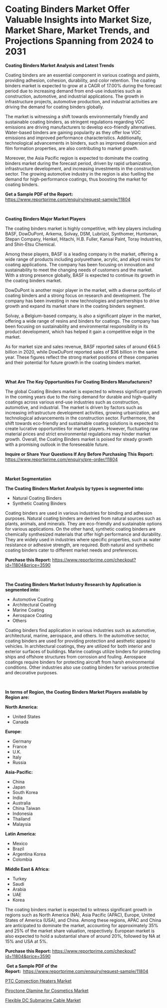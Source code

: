 <p><h1>Coating Binders Market Offer Valuable Insights into Market Size, Market Share, Market Trends, and Projections Spanning from 2024 to 2031</h1></p><p><strong>Coating Binders Market Analysis and Latest Trends</strong></p>
<p><p>Coating binders are an essential component in various coatings and paints, providing adhesion, cohesion, durability, and color retention. The coating binders market is expected to grow at a CAGR of 17.00% during the forecast period due to increasing demand from end-use industries such as construction, automotive, and industrial applications. The growth in infrastructure projects, automotive production, and industrial activities are driving the demand for coating binders globally.</p><p>The market is witnessing a shift towards environmentally friendly and sustainable coating binders, as stringent regulations regarding VOC emissions are driving manufacturers to develop eco-friendly alternatives. Water-based binders are gaining popularity as they offer low VOC emissions and improved performance characteristics. Additionally, technological advancements in binders, such as improved dispersion and film formation properties, are also contributing to market growth.</p><p>Moreover, the Asia Pacific region is expected to dominate the coating binders market during the forecast period, driven by rapid urbanization, infrastructure development, and increasing investments in the construction sector. The growing automotive industry in the region is also fuelling the demand for high-performance coatings, thus boosting the market for coating binders.</p></p>
<p><strong>Get a Sample PDF of the Report:&nbsp;</strong> <a href="https://www.reportprime.com/enquiry/request-sample/11804">https://www.reportprime.com/enquiry/request-sample/11804</a></p>
<p>&nbsp;</p>
<p><strong>Coating Binders Major Market Players</strong></p>
<p><p>The coating binders market is highly competitive, with key players including BASF, DowDuPont, Arkema, Solvay, DSM, Lubrizol, Synthomer, Huntsman, Stepan Company, Henkel, Hitachi, H.B. Fuller, Kansai Paint, Toray Industries, and Shin-Etsu Chemical.</p><p>Among these players, BASF is a leading company in the market, offering a wide range of products including polyurethane, acrylic, and alkyd resins for coating applications. The company has been focusing on innovation and sustainability to meet the changing needs of customers and the market. With a strong presence globally, BASF is expected to continue its growth in the coating binders market.</p><p>DowDuPont is another major player in the market, with a diverse portfolio of coating binders and a strong focus on research and development. The company has been investing in new technologies and partnerships to drive growth and expand its market share in the coating binders segment.</p><p>Solvay, a Belgium-based company, is also a significant player in the market, offering a wide range of resins and binders for coatings. The company has been focusing on sustainability and environmental responsibility in its product development, which has helped it gain a competitive edge in the market.</p><p>As for market size and sales revenue, BASF reported sales of around €64.5 billion in 2020, while DowDuPont reported sales of $36 billion in the same year. These figures reflect the strong market positions of these companies and their potential for future growth in the coating binders market.</p></p>
<p>&nbsp;</p>
<p><strong>What Are The Key Opportunities For Coating Binders Manufacturers?</strong></p>
<p><p>The global Coating Binders market is expected to witness significant growth in the coming years due to the rising demand for durable and high-quality coatings across various end-use industries such as construction, automotive, and industrial. The market is driven by factors such as increasing infrastructure development activities, growing urbanization, and technological advancements in the construction sector. Furthermore, the shift towards eco-friendly and sustainable coating solutions is expected to create lucrative opportunities for market players. However, fluctuating raw material prices and strict environmental regulations may hinder market growth. Overall, the Coating Binders market is poised for steady growth with a promising outlook in the foreseeable future.</p></p>
<p><strong>Inquire or Share Your Questions If Any Before Purchasing This Report:</strong> <a href="https://www.reportprime.com/enquiry/pre-order/11804">https://www.reportprime.com/enquiry/pre-order/11804</a></p>
<p>&nbsp;</p>
<p><strong>Market Segmentation</strong></p>
<p><strong>The Coating Binders Market Analysis by types is segmented into:</strong></p>
<p><ul><li>Natural Coating Binders</li><li>Synthetic Coating Binders</li></ul></p>
<p><p>Coating binders are used in various industries for binding and adhesion purposes. Natural coating binders are derived from natural sources such as plants, animals, and minerals. They are eco-friendly and sustainable options for various applications. On the other hand, synthetic coating binders are chemically synthesized materials that offer high performance and durability. They are widely used in industries where specific properties, such as water resistance or adhesive strength, are required. Both natural and synthetic coating binders cater to different market needs and preferences.</p></p>
<p><strong>Purchase this Report:&nbsp;</strong><a href="https://www.reportprime.com/checkout?id=11804&price=3590">https://www.reportprime.com/checkout?id=11804&price=3590</a></p>
<p>&nbsp;</p>
<p><strong>The Coating Binders Market Industry Research by Application is segmented into:</strong></p>
<p><ul><li>Automotive Coating</li><li>Architectural Coating</li><li>Marine Coating</li><li>Aerospace Coating</li><li>Others</li></ul></p>
<p><p>Coating binders find application in various industries such as automotive, architectural, marine, aerospace, and others. In the automotive sector, coating binders are used for providing protection and aesthetic appeal to vehicles. In architectural coatings, they are utilized for both interior and exterior surfaces of buildings. Marine coatings utilize binders for protecting ships and offshore structures from corrosion and fouling. Aerospace coatings require binders for protecting aircraft from harsh environmental conditions. Other industries also use coating binders for various protective and decorative purposes.</p></p>
<p>&nbsp;</p>
<p><strong>In terms of Region, the Coating Binders Market Players available by Region are:</strong></p>
<p>
    <p> <strong> North America: </strong>
        <ul>
            <li>United States</li>
            <li>Canada</li>
        </ul>
        </p> 
    <p> <strong> Europe: </strong>
        <ul>
            <li>Germany</li>
            <li>France</li>
            <li>U.K.</li>
            <li>Italy</li>
            <li>Russia</li>
        </ul>
        </p> 
    <p> <strong> Asia-Pacific: </strong>
        <ul>
            <li>China</li>
            <li>Japan</li>
            <li>South Korea</li>
            <li>India</li>
            <li>Australia</li>
            <li>China Taiwan</li>
            <li>Indonesia</li>
            <li>Thailand</li>
            <li>Malaysia</li>
        </ul>
        </p> 
    <p> <strong> Latin America: </strong>
        <ul>
            <li>Mexico</li>
            <li>Brazil</li>
            <li>Argentina Korea</li>
            <li>Colombia</li>
        </ul>
        </p> 
    <p> <strong> Middle East & Africa: </strong>
        <ul>
            <li>Turkey</li>
            <li>Saudi</li>
            <li>Arabia</li>
            <li>UAE</li>
            <li>Korea</li>
        </ul>
    </p>
    </p>
<p><p>The coating binders market is expected to witness significant growth in regions such as North America (NA), Asia Pacific (APAC), Europe, United States of America (USA), and China. Among these regions, APAC and China are anticipated to dominate the market, accounting for approximately 35% and 25% of the market share valuation, respectively. European market is also expected to hold a substantial share of around 20%, followed by NA at 15% and USA at 5%.</p></p>
<p><strong>Purchase this Report: </strong><a href="https://www.reportprime.com/checkout?id=11804&price=3590">https://www.reportprime.com/checkout?id=11804&price=3590</a></p>
<p>&nbsp;<strong>Get a Sample PDF of the Report:&nbsp;&nbsp;</strong><a href="https://www.reportprime.com/enquiry/request-sample/11804">https://www.reportprime.com/enquiry/request-sample/11804</a></p>
<p><strong></strong></p>
<p><p><a href="https://view.publitas.com/reportprime-1/ptc-convection-heaters-market-research-report-forecasted-for-period-from-2023-2030-by-market-type-market-application-and-region/">PTC Convection Heaters Market</a></p><p><a href="https://view.publitas.com/reportprime-1/piroctone-olamine-for-cosmetics-market-offers-provide-insightful-data-for-the-time-period-from-2023-to-2030-and-also-provide-analysis-based-on-application-type-and-region/">Piroctone Olamine for Cosmetics Market</a></p><p><a href="https://view.publitas.com/reportprime-1/flexible-dc-submarine-cable-market-size-market-trends-and-growth-outlook-forecasted-for-period-from-2023-to-2030/">Flexible DC Submarine Cable Market</a></p></p>